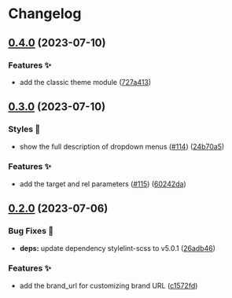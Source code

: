 # Changelog

## [0.4.0](https://github.com/hbstack/header/compare/v0.3.0...v0.4.0) (2023-07-10)


### Features ✨

* add the classic theme module ([727a413](https://github.com/hbstack/header/commit/727a413c8e974b45207b17e08d40d6194aec0743))

## [0.3.0](https://github.com/hbstack/header/compare/v0.2.0...v0.3.0) (2023-07-10)


### Styles 🎨

* show the full description of dropdown menus ([#114](https://github.com/hbstack/header/issues/114)) ([24b70a5](https://github.com/hbstack/header/commit/24b70a5295cee6260d90c7b7d638e3bc1a4b5b6e))


### Features ✨

* add the target and rel parameters ([#115](https://github.com/hbstack/header/issues/115)) ([60242da](https://github.com/hbstack/header/commit/60242daafe203bdfe3cbbca64dc6628ec7ca3257))

## [0.2.0](https://github.com/hbstack/header/compare/v0.1.17...v0.2.0) (2023-07-06)


### Bug Fixes 🐞

* **deps:** update dependency stylelint-scss to v5.0.1 ([26adb46](https://github.com/hbstack/header/commit/26adb464a7b95faee72b8a550636dd6c002cdff8))


### Features ✨

* add the brand_url for customizing brand URL ([c1572fd](https://github.com/hbstack/header/commit/c1572fdc678fe202238c210b2f12efddd49faac6))
